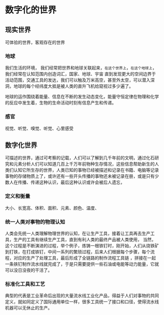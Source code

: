 # 数字化的世界

## 现实世界

可体验的世界，客观存在的世界
### 地球
我们生活的环境， 我们经常把世界和地球关联起来，`在这个世界上`，`在这个地球上`，我们经常在认知范围内创造词汇，国家、地球、宇宙
直到发现更大的空间边界于活动范围，交通工具的发达，我们可以触及万米高空，甚至外太空，可以潜入深洞，地球的每个经纬度大抵是被人类的直升飞机给窥视过多少遍了。


地球的运作围绕着能量、信息在不断的发生动态变化，能量守恒定律在物理和化学的反应中发生着，生物的生命活动时刻有信息产生和传递。
### 感官

视觉、听觉、嗅觉、听觉、心里感受


## 数字化世界

可描述的世界，通过可考察的记载，人们可以了解到几千年前的文明，通过化石研究和元素分析人们可以知道几百上千万年前物种生存情况，这些信息帮助新生的人类们认知它所生存的世界，人类已知的事物已经被描述和记录在书籍、电脑等记录事物的存储物质上了，或许还有一些开头传播的事物还未被记录在册，或是只有少数人在传播、传递这种认识，最后这种认识或许会被后人遗忘，



### 定义和衡量

大小、长宽高、体积、面积、元素、颜色、温度、

### 统一人类对事物的物理认知
人类会先统一人类理解物理世界的认知，在让生产工具，接着让工具再去生产工具，生产的工具有继续生产工具，直到有利人类的最终产品被人类使用，
当然，这个过程是不断演进的过程，举个例子，炼铸一根铁钉时，刚开始，人们从烧铁矿到打铁，在打成铁钉，中间一系列的繁琐过程，后来人们根据每个步骤，每个流程，对应的生产了处理工具，最后形成了全链路的制作流程工具链 ，拼接在一起一条铁钉制作流水线就完成了，于是只需要提供一些石油或电能等动力能量，它就可以没日没夜的干活了。

### 标准化工具和工艺

典型的代表是工业革命后出现的大量流水线工业化产品，得益于人们对事物的共同定义，就如同定义了国际通用单位一样，很多工具统一了接口和口径，使得流水线机器可以无休止的生产。

